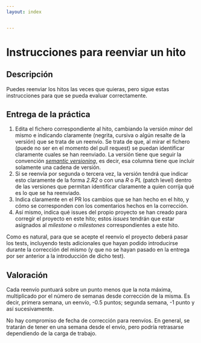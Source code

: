 ```yaml
---
layout: index


---
```

Instrucciones para reenviar un hito
=====================================

Descripción
-----------------

Puedes reenviar los hitos las veces que quieras, pero sigue estas instrucciones para que se pueda evaluar correctamente.


Entrega de la práctica
--------------------------------

1. Edita el fichero correspondiente al hito, cambiando la versión
   *minor* del mismo e indicando claramente (negrita, cursiva o algún
   resalte de la versión) que se trata de un reenvío. Se trata de que, al mirar el
   fichero (puede no ser en el momento del pull request) se puedan
   identificar claramente cuales se han reenviado. La versión tiene
   que seguir la
   convención [*semantic versioning*](https://semver.org/), es decir,
   esa columna tiene que incluir solamente una cadena de versión.
2. Si se reenvía por segunda o tercera vez, la versión tendrá que
   indicar esto claramente de la forma *2.R2* o con una *R* o *PL*
   (patch level) dentro de las versiones que permitan identificar
   claramente a quien corrija qué es lo que se ha reenviado.
2. Indica claramente en el PR los cambios que se han hecho en el hito, y cómo se corresponden con los comentarios hechos en la corrección.
3. Así mismo, indica qué issues del propio proyecto se han creado para
   corregir el proyecto en este hito; estos *issues* tendrán que estar
   asignados al *milestone* o *milestones* correspondientes a este
   hito. 

Como es natural, para que se acepte el reenvío el proyecto deberá
pasar los tests, incluyendo tests adicionales que hayan podido
introducirse durante la corrección del mismo (y que no se hayan pasado
en la entrega por ser anterior a la introducción de dicho test).

Valoración
--------------

Cada reenvío puntuará sobre un punto menos que la nota máxima,
multiplicado por el número de semanas desde corrección de la misma. Es
decir, primera semana, un eenvío, -0.5 puntos; segunda semana, -1 punto
y así sucesivamente.

No hay compromiso de fecha de corrección para reenvíos. En general, se
tratarán de tener en una semana desde el envío, pero podría retrasarse
dependiendo de la carga de trabajo. 
